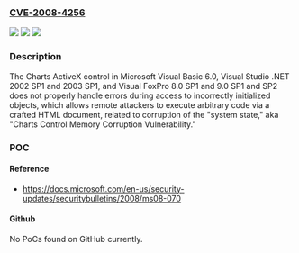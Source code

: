 ### [CVE-2008-4256](https://cve.mitre.org/cgi-bin/cvename.cgi?name=CVE-2008-4256)
![](https://img.shields.io/static/v1?label=Product&message=n%2Fa&color=blue)
![](https://img.shields.io/static/v1?label=Version&message=n%2Fa&color=blue)
![](https://img.shields.io/static/v1?label=Vulnerability&message=n%2Fa&color=brighgreen)

### Description

The Charts ActiveX control in Microsoft Visual Basic 6.0, Visual Studio .NET 2002 SP1 and 2003 SP1, and Visual FoxPro 8.0 SP1 and 9.0 SP1 and SP2 does not properly handle errors during access to incorrectly initialized objects, which allows remote attackers to execute arbitrary code via a crafted HTML document, related to corruption of the "system state," aka "Charts Control Memory Corruption Vulnerability."

### POC

#### Reference
- https://docs.microsoft.com/en-us/security-updates/securitybulletins/2008/ms08-070

#### Github
No PoCs found on GitHub currently.

